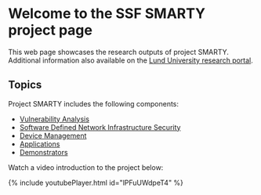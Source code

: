 # Welcome to the SSF SMARTY project page

This web page showcases the research outputs of project SMARTY.
Additional information also available on the [Lund University research portal](https://portal.research.lu.se/sv/projects/s%C3%A4kra-mjukvaruuppdateringar-f%C3%B6r-den-smarta-staden).

## Topics
Project SMARTY includes the following components:
   * [Vulnerability Analysis](./vulnerability.html)
   * [Software Defined Network Infrastructure Security](./sdn.html)
   * [Device Management](./devman.html)
   * [Applications](./applications.html)
   * [Demonstrators](./demonstrators.html)

Watch a video introduction to the project below:

{% include youtubePlayer.html id="lPFuUWdpeT4" %}
